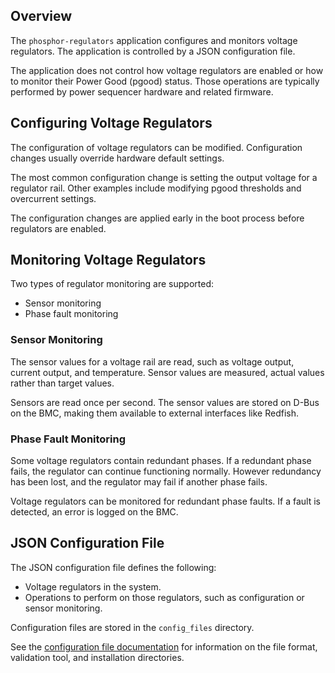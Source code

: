 ## Overview

The `phosphor-regulators` application configures and monitors voltage
regulators.  The application is controlled by a JSON configuration file.

The application does not control how voltage regulators are enabled or how to
monitor their Power Good (pgood) status.  Those operations are typically
performed by power sequencer hardware and related firmware.


## Configuring Voltage Regulators

The configuration of voltage regulators can be modified.  Configuration changes
usually override hardware default settings.

The most common configuration change is setting the output voltage for a
regulator rail.  Other examples include modifying pgood thresholds and
overcurrent settings.

The configuration changes are applied early in the boot process before
regulators are enabled.


## Monitoring Voltage Regulators

Two types of regulator monitoring are supported:
* Sensor monitoring
* Phase fault monitoring

### Sensor Monitoring

The sensor values for a voltage rail are read, such as voltage output, current
output, and temperature.  Sensor values are measured, actual values rather than
target values.

Sensors are read once per second.  The sensor values are stored on D-Bus on the
BMC, making them available to external interfaces like Redfish.

### Phase Fault Monitoring

Some voltage regulators contain redundant phases.  If a redundant phase fails,
the regulator can continue functioning normally.  However redundancy has been
lost, and the regulator may fail if another phase fails.

Voltage regulators can be monitored for redundant phase faults.  If a fault is
detected, an error is logged on the BMC.


## JSON Configuration File

The JSON configuration file defines the following:
* Voltage regulators in the system.
* Operations to perform on those regulators, such as configuration or sensor
  monitoring.

Configuration files are stored in the `config_files` directory.

See the [configuration file documentation](docs/config_file/README.md) for
information on the file format, validation tool, and installation directories.
